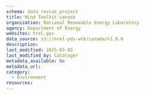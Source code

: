 ```yaml
---
schema: data_rescue_project 
title: Wind Toolkit canada
organization: National Renewable Energy Laboratory
agency: Department of Energy
websites: nrel.gov
data_source: s3://nrel-pds-wtk/canada/v1.0.0
description: 
last_modified: 2025-03-03
last_modified_by: Cataloger
metadata_available: No
metadata_url: 
category:
  - Environment
resources:
---
```

